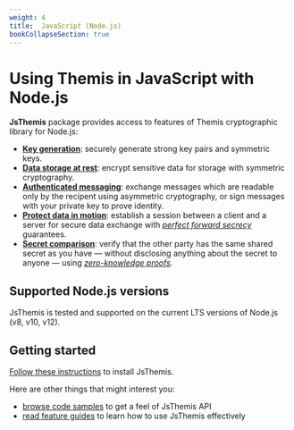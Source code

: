 ```yaml
---
weight: 4
title:  JavaScript (Node.js)
bookCollapseSection: true
---
```


# Using Themis in JavaScript with Node.js

**JsThemis** package provides access to features of Themis cryptographic library for Node.js:

- **[Key generation](features/#key-generation)**:
  securely generate strong key pairs and symmetric keys.
- **[Data storage at rest](features/#secure-cell)**:
  encrypt sensitive data for storage with symmetric cryptography.
- **[Authenticated messaging](features/#secure-message)**:
  exchange messages which are readable only by the recipent using asymmetric cryptography,
  or sign messages with your private key to prove identity.
- **[Protect data in motion](features/#secure-session)**:
  establish a session between a client and a server for secure data exchange
  with _[perfect forward secrecy](https://en.wikipedia.org/wiki/Forward_secrecy)_ guarantees.
- **[Secret comparison](features/#secure-comparator)**:
  verify that the other party has the same shared secret as you have —
  without disclosing anything about the secret to anyone —
  using _[zero-knowledge proofs](https://en.wikipedia.org/wiki/Zero-knowledge_proof)_.

## Supported Node.js versions

JsThemis is tested and supported on the current LTS versions of Node.js
(v8, v10, v12).

## Getting started

[Follow these instructions](installation/) to install JsThemis.

Here are other things that might interest you:

<!-- API references when they are done -->
- [browse code samples](examples/) to get a feel of JsThemis API
- [read feature guides](features/) to learn how to use JsThemis effectively
